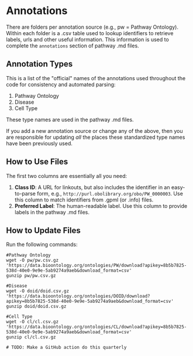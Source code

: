 
# Annotations
There are folders per annotation source (e.g., pw = Pathway Ontology). Within each folder is a .csv table used to lookup identifiers to retrieve labels, urls and other useful information. This information is used to complete the `annotations` section of pathway .md files.

## Annotation Types
This is a list of the "official" names of the annotations used throughout the code for consistency and automated parsing:

1. Pathway Ontology
2. Disease
3. Cell Type

These type names are used in the pathway .md files.

If you add a new annotation source or change any of the above, then you are responsible for updating *all* the places these standardized type names have been previously used.

## How to Use Files
The first two columns are essentially all you need:

1. **Class ID**: A URL for linkouts, but also includes the identifier in an easy-to-parse form, e.g., `http://purl.obolibrary.org/obo/PW_0000003`. Use this column to match identifiers from .gpml (or .info) files.
2. **Preferred Label**: The human-readable label. Use this column to provide labels in the pathway .md files.


## How to Update Files
Run the following commands:

```
#Pathway Ontology
wget -O pw/pw.csv.gz 'https://data.bioontology.org/ontologies/PW/download?apikey=8b5b7825-538d-40e0-9e9e-5ab9274a9aeb&download_format=csv'
gunzip pw/pw.csv.gz

#Disease
wget -O doid/doid.csv.gz 'https://data.bioontology.org/ontologies/DOID/download?apikey=8b5b7825-538d-40e0-9e9e-5ab9274a9aeb&download_format=csv'
gunzip doid/doid.csv.gz

#Cell Type
wget -O cl/cl.csv.gz 'https://data.bioontology.org/ontologies/CL/download?apikey=8b5b7825-538d-40e0-9e9e-5ab9274a9aeb&download_format=csv'
gunzip cl/cl.csv.gz

# TODO: Make a GitHub action do this quarterly
```




